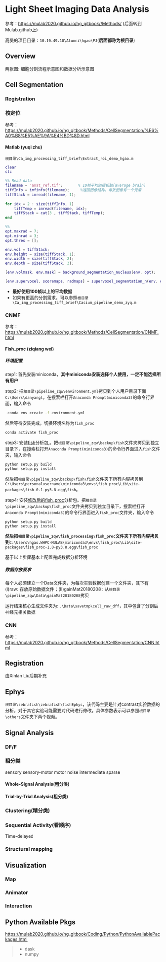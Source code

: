 # Light Sheet Imaging Data Analysis 

参考：https://mulab2020.github.io/hg_gitbook//Methods/ (后面转到Mulab.github上)

高昊的项目目录：`10.10.49.10\Alumni\hgao\PJ`(**后面都称为根目录**)

## Overview

两张图: 细胞分割流程示意图和数据分析示意图

## Cell Segmentation

### Registration

### 核定位

参考：https://mulab2020.github.io/hg_gitbook/Methods/CellSegmentation/%E6%A0%B8%E5%AE%9A%E4%BD%8D.html

#### Matlab (yuqi zhu)

`根目录\Ca_img_processing_tiff_brief\Extract_roi_demo_hgao.m`

```matlab
clear 
clc

%% Read data
filename = 'anat_ref.tif';       % 10帧平均的模板脑(average brain)
tiffInfo = imfinfo(filename);     %返回图像结构，每张图像有一个元素
tiffStack = imread(filename, 1); 
    
for idx = 2 : size(tiffInfo, 1)
    tiffTemp = imread(filename, idx);
    tiffStack = cat(3 , tiffStack, tiffTemp);
end

%% 
opt.maxrad = 7;
opt.minrad = 3;
opt.thres = [];

env.vol = tiffStack;
env.height = size(tiffStack, 1);
env.width = size(tiffStack, 2);
env.depth = size(tiffStack, 3);

[env.volmask, env.mask] = background_segmentation_nucleus(env, opt);

[env.supervoxel, scoremaps, radmaps] = supervoxel_segmentation_n(env, opt);
```

- **最好使用100帧以上的平均数据**
- 如果有更高的分割需求，可以参照`根目录\Ca_img_processing_tiff_brief\Cacium_pipeline_demo_zyq.m`

### CNMF

参考：https://mulab2020.github.io/hg_gitbook/Methods/CellSegmentation/CNMF.html

#### Fish_proc (ziqiang wei)

##### 环境配置

step1: 首先安装miniconda，**其中miniconda安装选择个人使用，一定不能选择所有用户**


step2: 把`根目录\pipeline_zqw\environment.yml`拷贝到个人用户目录下面`C:\Users\danyangl`，在搜索栏打开`Anaconda Prompt(miniconda3)`的命令行界面，输入命令

```bash
 conda env create -f environment.yml
```

然后等待安装完成，切换环境名称为`fish_proc`

```bash
conda activate fish_proc
```



step3: 安装[fish](https://github.com/d-v-b/fish)分析包,。把`根目录\pipeline_zqw\backup\fish`文件夹拷贝到独立目录下，在搜索栏打开`Anaconda Prompt(miniconda3)`的命令行界面进入`fish`文件夹，输入命令

```bash
python setup.py build
python setup.py install
```

然后把`根目录\pipeline_zqw\backup\fish\fish`文件夹下所有内容拷贝到`C:\Users\personalusername\miniconda3\envs\fish_proc\Lib\site-packages\fish-0.1-py3.8.egg\fish`。

step4: 安装[修改后的fish_proc](https://github.com/zqwei/fish_processing)分析包。把`根目录\pipeline_zqw\backup\fish_proc`文件夹拷贝到独立目录下，搜索栏打开`Anaconda Prompt(miniconda3)`的命令行界面进入`fish_proc`文件夹，输入命令

```ba
python setup.py build
python setup.py install
```

**然后把`根目录\pipeline_zqw\fish_processing\fish_proc`文件夹下所有内容拷贝到**`C:\Users\hgao.WHPC-MULAB\miniconda3\envs\fish_proc\Lib\site-packages\fish_proc-1.0-py3.8.egg\fish_proc`

基于以上步骤基本上配置完成数据分析环境

##### 数据存放要求

每个人必须建立一个Data文件夹，为每次实验数据创建一个文件夹，其下有(I)raw: 存放原始数据文件；(II)gainMat20180208 : 从`根目录\pipeline_zqw\Data\gainMat20180208`拷贝

运行结束核心生成文件夹为: `.\Data\savetmp\cell_raw_dff`，其中包含了分割后神经元相关数据

### CNN

参考：https://mulab2020.github.io/hg_gitbook/Methods/CellSegmentation/CNN.html

## Registration

由Xinlan Liu后期补充

## Ephys

`根目录\zebrafish\zebrafish\fishEphys`，该代码主要是针对contrast实验数据的分析，对于其它实验可能需要对代码进行修改。具体参数表示可以参照`根目录\others`文件夹下两个视频。

## Signal Analysis

### DF/F

### 粗分类

sensory sensory-motor motor noise intermediate sparse

#### Whole-Signal Analysis(粗分类)

#### Trial-by-Trial Analysis(粗分类)

### Clustering(精分类)

### Sequential Activity(看顺序)

Time-delayed 

### Structural mapping 

## Visualization

### Map

### Animator

### Interaction

## Python Available Pkgs

https://mulab2020.github.io/hg_gitbook/Coding/Python/PythonAvailablePackages.html

> - dask
> - numpy